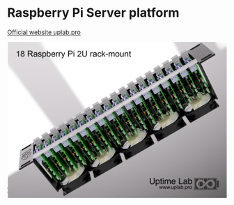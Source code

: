 # Raspberry Pi Server platform
[Official website uplab.pro](https://uplab.pro/2020/12/raspberry-pi-server-mark-iii/)

![Raspberry Pi Server Mark III n18](/Raspberry%20Pi%20Server%20MKIII%20n18.jpg?raw=true "Raspberry Pi Server Mark III n18")
